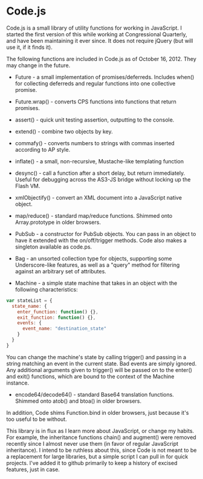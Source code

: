 Code.js
=======

Code.js is a small library of utility functions for working in JavaScript. I
started the first version of this while working at Congressional Quarterly,
and have been maintaining it ever since. It does not require jQuery (but will
use it, if it finds it).

The following functions are included in Code.js as of October 16, 2012. They
may change in the future.

* Future - a small implementation of promises/deferreds. Includes when() for
collecting deferreds and regular functions into one collective promise.

* Future.wrap() - converts CPS functions into functions that return promises.

* assert() - quick unit testing assertion, outputting to the console.

* extend() - combine two objects by key.

* commafy() - converts numbers to strings with commas inserted according to AP
style.

* inflate() - a small, non-recursive, Mustache-like templating function

* desync() - call a function after a short delay, but return immediately.
Useful for debugging across the AS3-JS bridge without locking up the Flash VM.

* xmlObjectify() - convert an XML document into a JavaScript native object.

* map/reduce() - standard map/reduce functions. Shimmed onto Array.prototype in
older browsers.

* PubSub - a constructor for PubSub objects. You can pass in an object to have
it extended with the on/off/trigger methods. Code also makes a singleton available
as code.ps.

* Bag - an unsorted collection type for objects, supporting some Underscore-like
features, as well as a "query" method for filtering against an arbitrary set of
attributes.

* Machine - a simple state machine that takes in an object with the following
characteristics:

```javascript
var stateList = {
  state_name: {
    enter_function: function() {},
    exit_function: function() {},
    events: {
      event_name: "destination_state"
    }
  }
}
```

You can change the machine's state by calling trigger() and passing in a
string matching an event in the current state. Bad events are simply ignored.
Any additional arguments given to trigger() will be passed on to the enter()
and exit() functions, which are bound to the context of the Machine instance.

* encode64/decode64() - standard Base64 translation functions. Shimmed onto
atob() and btoa() in older browsers.

In addition, Code shims Function.bind in older browsers, just because it's too
useful to be without.

This library is in flux as I learn more about JavaScript, or change my habits.
For example, the inheritance functions chain() and augment() were removed
recently since I almost never use them (in favor of regular JavaScript
inheritance). I intend to be ruthless about this, since Code is not meant to
be a replacement for large libraries, but a simple script I can pull in for
quick projects. I've added it to github primarily to keep a history of excised
features, just in case.
